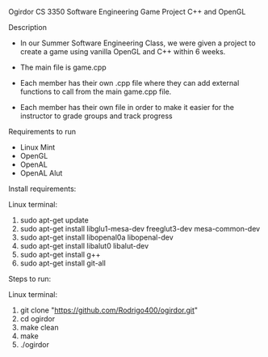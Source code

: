 
Ogirdor
CS 3350 Software Engineering Game Project
C++ and OpenGL

Description

- In our Summer Software Engineering Class, we were given a project to create a game using vanilla OpenGL and C++ within 6 weeks.

- The main file is game.cpp
- Each member has their own .cpp file where they can add external functions to call from the main game.cpp file.
- Each member has their own file in order to make it easier for the instructor to grade groups and track progress


Requirements to run

- Linux Mint
- OpenGL
- OpenAL
- OpenAL Alut


Install requirements:

Linux terminal:
1. sudo apt-get update
2. sudo apt-get install libglu1-mesa-dev freeglut3-dev mesa-common-dev
3. sudo apt-get install libopenal0a libopenal-dev
4. sudo apt-get install libalut0 libalut-dev
5. sudo apt-get install g++
6. sudo apt-get install git-all


Steps to run:

Linux terminal:

1. git clone "https://github.com/Rodrigo400/ogirdor.git"
2. cd ogirdor
3. make clean
4. make
5. ./ogirdor

